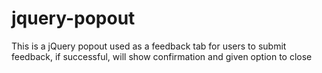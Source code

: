 # jquery-popout
This is a jQuery popout used as a feedback tab for users to submit feedback, if successful, will show confirmation and given option to close
